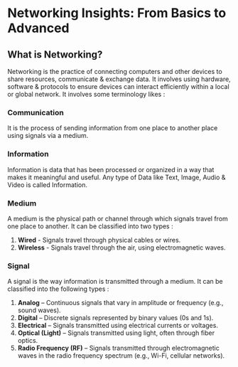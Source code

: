 # Networking Insights: From Basics to Advanced
## What is Networking?
Networking is the practice of connecting computers and other devices to share resources, communicate & exchange data. It involves using hardware, software & protocols to ensure devices can interact efficiently within a local or global network. It involves some terminology likes :
### Communication 
It is the process of sending information from one place to another place using signals via a medium.
### Information
Information is data that has been processed or organized in a way that makes it meaningful and useful. Any type of Data like Text, Image, Audio & Video is called Information.
### Medium
A medium is the physical path or channel through which signals travel from one place to another. It can be classified into two types :
1. **Wired** - Signals travel through physical cables or wires.
2. **Wireless** - Signals travel through the air, using electromagnetic waves.
### Signal 
A signal is the way information is transmitted through a medium. It can be classified into the following types :
1. **Analog** – Continuous signals that vary in amplitude or frequency (e.g., sound waves).
2. **Digital** – Discrete signals represented by binary values (0s and 1s).
3. **Electrical** – Signals transmitted using electrical currents or voltages.
4. **Optical (Light)** – Signals transmitted using light, often through fiber optics.
5. **Radio Frequency (RF)** – Signals transmitted through electromagnetic waves in the radio frequency spectrum (e.g., Wi-Fi, cellular networks).
